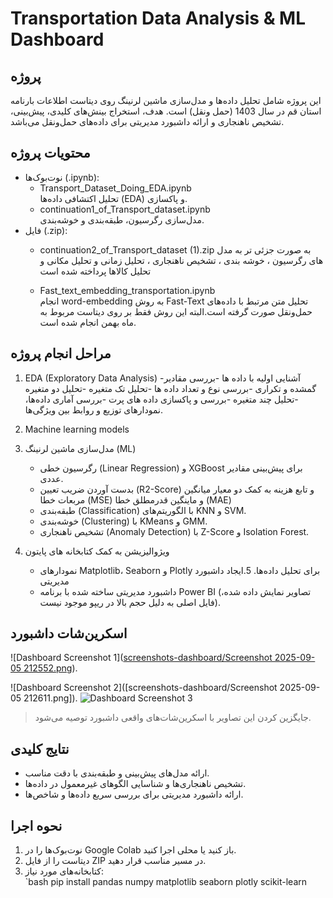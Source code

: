 # Transportation Data Analysis & ML Dashboard

## پروژه
این پروژه شامل تحلیل داده‌ها و مدل‌سازی ماشین لرنینگ روی دیتاست اطلاعات بارنامه استان قم در سال 1403 (حمل ونقل) است. هدف، استخراج بینش‌های کلیدی، پیش‌بینی، تشخیص ناهنجاری و ارائه داشبورد مدیریتی برای داده‌های حمل‌ونقل می‌باشد.

## محتویات پروژه
- نوت‌بوک‌ها (.ipynb):
  - Transport_Dataset_Doing_EDA.ipynb  
    تحلیل اکتشافی داده‌ها (EDA) و پاکسازی.
  - continuation1_of_Transport_dataset.ipynb  
    مدل‌سازی رگرسیون، طبقه‌بندی و خوشه‌بندی.
- فایل (.zip):  
  - continuation2_of_Transport_dataset (1).zip
    به صورت جزئی تر به مدل های رگرسیون ، خوشه بندی ، تشخیص ناهنجاری ، تحلیل زمانی و تحلیل مکانی و تحلیل کالاها پرداخته شده است

  - Fast_text_embedding_transportation.ipynb  
    انجام word-embedding به روش Fast-Text تحلیل متن مرتبط با داده‌های حمل‌ونقل صورت گرفته است.البته این روش فقط بر روی دیتاست مربوط به ماه بهمن انجام شده است.
## مراحل انجام پروژه
1. EDA (Exploratory Data Analysis)
    -آشنایی اولیه با داده ها
    -بررسی مقادیر گمشده و تکراری
    -بررسی نوع و تعداد داده ها
    -تحلیل تک متغیره
    -تحلیل دو متغیره
    -تحلیل چند متغیره
    -بررسی و پاکسازی داده های پرت
    -بررسی آماری داده‌ها، نمودارهای توزیع و روابط بین ویژگی‌ها.  

2. Machine learning models
3. مدل‌سازی ماشین لرنینگ (ML)
   - رگرسیون خطی (Linear Regression) و XGBoost برای پیش‌بینی مقادیر عددی.
   - بدست آوردن ضریب تعیین (R2-Score) و تابع هزینه به کمک دو معیار میانگین مربعات خطا (MSE) و ماینگین قدرمطلق خطا (MAE)
   - طبقه‌بندی (Classification) با الگوریتم‌های KNN و SVM.
   - خوشه‌بندی (Clustering) با KMeans و GMM.
   - تشخیص ناهنجاری (Anomaly Detection) با Z-Score و Isolation Forest.

4. ویژوالیزیشن به کمک کتابخانه های پایتون 
   - نمودارهای Matplotlib، Seaborn و Plotly برای تحلیل داده‌ها.
5.ایجاد داشبورد مدیریتی 
   - داشبورد مدیریتی ساخته شده با برنامه Power BI (تصاویر نمایش داده شده، فایل اصلی به دلیل حجم بالا در ریپو موجود نیست).  

## اسکرین‌شات داشبورد
![Dashboard Screenshot 1]([screenshots-dashboard/Screenshot 2025-09-05 212552.png](https://github.com/zeinab82jafarzadeh82-star/transport-data-analysis-ml-dashboard/blob/80fd73195999701d1fa93e207f8bd889de29aee9/screenshots-dashboard/Screenshot%202025-09-05%20212552.png)).

![Dashboard Screenshot 2]([screenshots-dashboard/Screenshot 2025-09-05 212611.png]).
![Dashboard Screenshot 3]()

> جایگزین کردن این تصاویر با اسکرین‌شات‌های واقعی داشبورد توصیه می‌شود.

## نتایج کلیدی
- ارائه مدل‌های پیش‌بینی و طبقه‌بندی با دقت مناسب.
- تشخیص ناهنجاری‌ها و شناسایی الگوهای غیرمعمول در داده‌ها.
- ارائه داشبورد مدیریتی برای بررسی سریع داده‌ها و شاخص‌ها.

## نحوه اجرا
1. نوت‌بوک‌ها را در Google Colab باز کنید یا محلی اجرا کنید.
2. دیتاست را از فایل ZIP در مسیر مناسب قرار دهید.
3. کتابخانه‌های مورد نیاز:  
   `bash
   pip install pandas numpy matplotlib seaborn plotly scikit-learn
